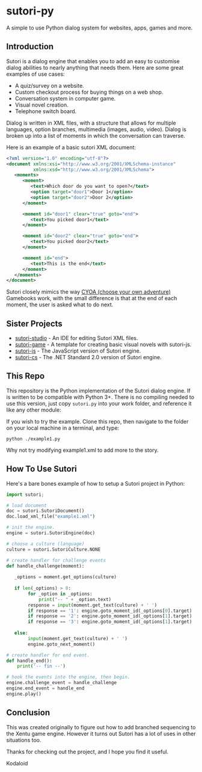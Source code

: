 # sutori-py

A simple to use Python dialog system for websites, apps, games and more.



## Introduction

Sutori is a dialog engine that enables you to add an easy to customise dialog
abilities to nearly anything that needs them. Here are some great examples of
use cases:

- A quiz/survey on a website.
- Custom checkout process for buying things on a web shop.
- Conversation system in computer game.
- Visual novel creation.
- Telephone switch board.

Dialog is written in XML files, with a structure that allows for multiple
languages, option branches, multimedia (images, audio, video). Dialog is
broken up into a list of moments in which the conversation can traverse.

Here is an example of a basic sutori XML document:

```xml
<?xml version="1.0" encoding="utf-8"?>
<document xmlns:xsi="http://www.w3.org/2001/XMLSchema-instance"
          xmlns:xsd="http://www.w3.org/2001/XMLSchema">
   <moments>
      <moment>
         <text>Which door do you want to open?</text>
         <option target="door1">Door 1</option>
         <option target="door2">Door 2</option>
      </moment>

      <moment id="door1" clear="true" goto="end">
         <text>You picked door1</text>
      </moment>

      <moment id="door2" clear="true" goto="end">
         <text>You picked door2</text>
      </moment>

      <moment id="end">
         <text>This is the end</text>
      </moment>
   </moments>
</document>
```

Sutori closely mimics the way [CYOA (choose your own adventure)](https://en.wikipedia.org/wiki/Gamebook)
Gamebooks work, with the small difference is that at the end of each moment, the
user is asked what to do next.



## Sister Projects

- [sutori-studio](https://github.com/sutori-project/sutori-studio) - An IDE for editing Sutori XML files.
- [sutori-game](https://github.com/sutori-project/sutori-game) - A template for creating basic visual novels with sutori-js.
- [sutori-js](https://github.com/sutori-project/sutori-js) - The JavaScript version of Sutori engine.
- [sutori-cs](https://github.com/sutori-project/sutori-cs) - The .NET Standard 2.0 version of Sutori engine.



## This Repo

This repository is the Python implementation of the Sutori dialog engine. If is
written to be compatible with Python 3+. There is no compiling needed to use
this version, just copy `sutori.py` into your work folder, and reference it like
any other module: 

If you wish to try the example. Clone this repo, then navigate to the folder on
your local machine in a terminal, and type:

`
python ./example1.py
`

Why not try modifying example1.xml to add more to the story.


## How To Use Sutori

Here's a bare bones example of how to setup a Sutori project in Python: 


```python
import sutori;

# load document
doc = sutori.SutoriDocument()
doc.load_xml_file("example1.xml")

# init the engine.
engine = sutori.SutoriEngine(doc)

# choose a culture (language)
culture = sutori.SutoriCulture.NONE

# create handler for challenge events
def handle_challenge(moment):
	
   _options = moment.get_options(culture)
	
   if len(_options) > 0:
		for _option in _options:
			print("-- " + _option.text)
		response = input(moment.get_text(culture) + ' ')
		if response == '1': engine.goto_moment_id(_options[0].target)
		if response == '2': engine.goto_moment_id(_options[1].target)
		if response == '3': engine.goto_moment_id(_options[1].target)
	
   else:
		input(moment.get_text(culture) + ' ')
		engine.goto_next_moment()

# create handler for end event.
def handle_end():
	print('-- fin --')

# hook the events into the engine, then begin.
engine.challenge_event = handle_challenge
engine.end_event = handle_end
engine.play()
```


## Conclusion

This was created originally to figure out how to add branched sequencing to the
Xentu game engine. However it turns out Sutori has a lot of uses in other
situations too.

Thanks for checking out the project, and I hope you find it useful.

Kodaloid